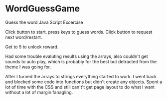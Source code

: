 # WordGuessGame
Guess the word Java Script Excercise

Click button to start, press keys to guess words. Click button to request next word/restart.

Get to 5 to unlock reward.

Had some trouble evaluting results using the arrays, also couldn't get sounds to auto play, which is probably for the best but detracted from the theme I was going for.

After I turned the arrays to strings everything started to work.  I went back and blocked some code into functions but didn't create any objects.  Spent a lot of time with the CSS and still can't't get page layout to do what I want without a lot of margin fanagling.
